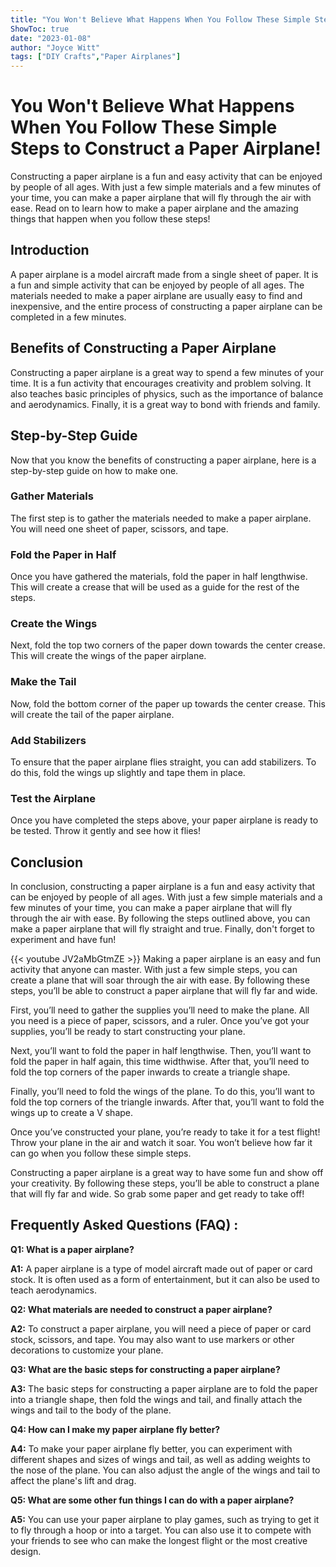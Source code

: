 ```yaml
---
title: "You Won't Believe What Happens When You Follow These Simple Steps to Construct a Paper Airplane!"
ShowToc: true 
date: "2023-01-08"
author: "Joyce Witt" 
tags: ["DIY Crafts","Paper Airplanes"]
---
```

# You Won't Believe What Happens When You Follow These Simple Steps to Construct a Paper Airplane!

Constructing a paper airplane is a fun and easy activity that can be enjoyed by people of all ages. With just a few simple materials and a few minutes of your time, you can make a paper airplane that will fly through the air with ease. Read on to learn how to make a paper airplane and the amazing things that happen when you follow these steps!

## Introduction

A paper airplane is a model aircraft made from a single sheet of paper. It is a fun and simple activity that can be enjoyed by people of all ages. The materials needed to make a paper airplane are usually easy to find and inexpensive, and the entire process of constructing a paper airplane can be completed in a few minutes.

## Benefits of Constructing a Paper Airplane

Constructing a paper airplane is a great way to spend a few minutes of your time. It is a fun activity that encourages creativity and problem solving. It also teaches basic principles of physics, such as the importance of balance and aerodynamics. Finally, it is a great way to bond with friends and family.

## Step-by-Step Guide

Now that you know the benefits of constructing a paper airplane, here is a step-by-step guide on how to make one.

### Gather Materials

The first step is to gather the materials needed to make a paper airplane. You will need one sheet of paper, scissors, and tape.

### Fold the Paper in Half

Once you have gathered the materials, fold the paper in half lengthwise. This will create a crease that will be used as a guide for the rest of the steps.

### Create the Wings

Next, fold the top two corners of the paper down towards the center crease. This will create the wings of the paper airplane.

### Make the Tail

Now, fold the bottom corner of the paper up towards the center crease. This will create the tail of the paper airplane.

### Add Stabilizers

To ensure that the paper airplane flies straight, you can add stabilizers. To do this, fold the wings up slightly and tape them in place.

### Test the Airplane

Once you have completed the steps above, your paper airplane is ready to be tested. Throw it gently and see how it flies!

## Conclusion

In conclusion, constructing a paper airplane is a fun and easy activity that can be enjoyed by people of all ages. With just a few simple materials and a few minutes of your time, you can make a paper airplane that will fly through the air with ease. By following the steps outlined above, you can make a paper airplane that will fly straight and true. Finally, don't forget to experiment and have fun!

{{< youtube JV2aMbGtmZE >}} 
Making a paper airplane is an easy and fun activity that anyone can master. With just a few simple steps, you can create a plane that will soar through the air with ease. By following these steps, you’ll be able to construct a paper airplane that will fly far and wide. 

First, you’ll need to gather the supplies you’ll need to make the plane. All you need is a piece of paper, scissors, and a ruler. Once you’ve got your supplies, you’ll be ready to start constructing your plane. 

Next, you’ll want to fold the paper in half lengthwise. Then, you’ll want to fold the paper in half again, this time widthwise. After that, you’ll need to fold the top corners of the paper inwards to create a triangle shape. 

Finally, you’ll need to fold the wings of the plane. To do this, you’ll want to fold the top corners of the triangle inwards. After that, you’ll want to fold the wings up to create a V shape. 

Once you’ve constructed your plane, you’re ready to take it for a test flight! Throw your plane in the air and watch it soar. You won’t believe how far it can go when you follow these simple steps. 

Constructing a paper airplane is a great way to have some fun and show off your creativity. By following these steps, you’ll be able to construct a plane that will fly far and wide. So grab some paper and get ready to take off!

## Frequently Asked Questions (FAQ) :
**Q1: What is a paper airplane?**

**A1:** A paper airplane is a type of model aircraft made out of paper or card stock. It is often used as a form of entertainment, but it can also be used to teach aerodynamics.

**Q2: What materials are needed to construct a paper airplane?**

**A2:** To construct a paper airplane, you will need a piece of paper or card stock, scissors, and tape. You may also want to use markers or other decorations to customize your plane.

**Q3: What are the basic steps for constructing a paper airplane?**

**A3:** The basic steps for constructing a paper airplane are to fold the paper into a triangle shape, then fold the wings and tail, and finally attach the wings and tail to the body of the plane.

**Q4: How can I make my paper airplane fly better?**

**A4:** To make your paper airplane fly better, you can experiment with different shapes and sizes of wings and tail, as well as adding weights to the nose of the plane. You can also adjust the angle of the wings and tail to affect the plane's lift and drag.

**Q5: What are some other fun things I can do with a paper airplane?**

**A5:** You can use your paper airplane to play games, such as trying to get it to fly through a hoop or into a target. You can also use it to compete with your friends to see who can make the longest flight or the most creative design.





